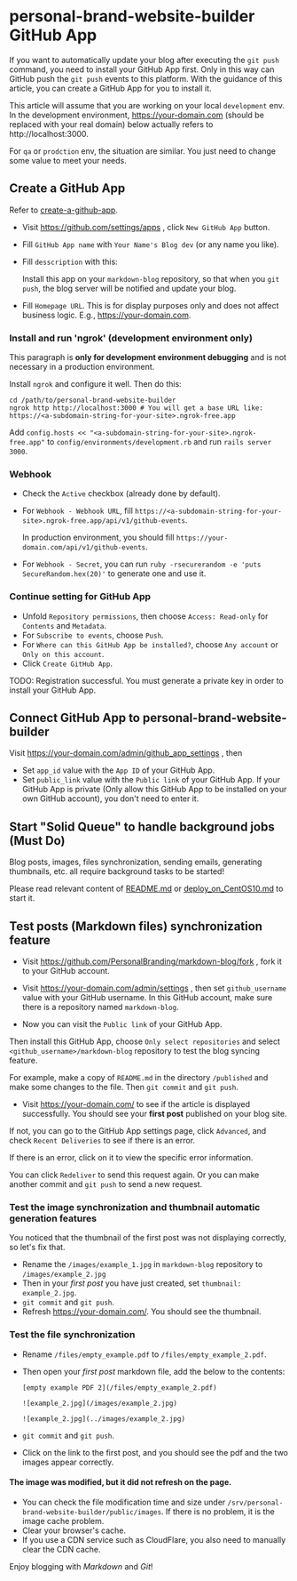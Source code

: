 # personal-brand-website-builder GitHub App

If you want to automatically update your blog after executing the `git push` command, you need to install your GitHub App first. Only in this way can GitHub push the `git push` events to this platform.
With the guidance of this article, you can create a GitHub App for you to install it.

This article will assume that you are working on your local `development` env.
In the development environment, https://your-domain.com (should be replaced with your real domain) below actually refers to http://localhost:3000.

For `qa` or `prodction` env, the situation are similar. You just need to change some value to meet your needs.

## Create a GitHub App

Refer to [create-a-github-app](https://docs.github.com/en/developers/apps/setting-up-your-development-environment-to-create-a-github-app#step-2-register-a-new-github-app).

- Visit https://github.com/settings/apps , click `New GitHub App` button.
- Fill `GitHub App name` with `Your Name's Blog dev` (or any name you like).
- Fill `desscription` with this:

	Install this app on your `markdown-blog` repository, so that when you `git push`, the blog server will be notified and update your blog.

- Fill `Homepage URL`. This is for display purposes only and does not affect business logic. E.g., https://your-domain.com.

### Install and run 'ngrok' (development environment only)

This paragraph is **only for development environment debugging** and is not necessary in a production environment.

Install `ngrok` and configure it well. Then do this:

```shell
cd /path/to/personal-brand-website-builder
ngrok http http://localhost:3000 # You will get a base URL like: https://<a-subdomain-string-for-your-site>.ngrok-free.app
```

Add `config.hosts << "<a-subdomain-string-for-your-site>.ngrok-free.app"` to `config/environments/development.rb` and run `rails server 3000`.

### Webhook

- Check the `Active` checkbox (already done by default).

- For `Webhook - Webhook URL`, fill `https://<a-subdomain-string-for-your-site>.ngrok-free.app/api/v1/github-events`.

    In production environment, you should fill `https://your-domain.com/api/v1/github-events`.

- For `Webhook - Secret`, you can run `ruby -rsecurerandom -e 'puts SecureRandom.hex(20)'` to generate one and use it.

### Continue setting for GitHub App

- Unfold `Repository permissions`, then choose `Access: Read-only` for `Contents` and `Metadata`.
- For `Subscribe to events`, choose `Push`.
- For `Where can this GitHub App be installed?`, choose `Any account` or `Only on this account`.
- Click `Create GitHub App`.

TODO: Registration successful. You must generate a private key in order to install your GitHub App.

## Connect GitHub App to personal-brand-website-builder

Visit https://your-domain.com/admin/github_app_settings , then

- Set `app_id` value with the `App ID` of your GitHub App.
- Set `public_link` value with the `Public link` of your GitHub App.
    If your GitHub App is private (Only allow this GitHub App to be installed on your own GitHub account), you don't need to enter it.

## Start "Solid Queue" to handle background jobs (Must Do)

Blog posts, images, files synchronization, sending emails, generating thumbnails, etc. all require background tasks to be started!

Please read relevant content of [README.md](/README.md) or [deploy_on_CentOS10.md](/docs/deploy/deploy_on_CentOS10.md) to start it.

## Test posts (Markdown files) synchronization feature

- Visit https://github.com/PersonalBranding/markdown-blog/fork , fork it to your GitHub account.

- Visit https://your-domain.com/admin/settings , then set `github_username` value with your GitHub username. In this GitHub account, make sure there is a repository named `markdown-blog`.

- Now you can visit the `Public link` of your GitHub App.

Then install this GitHub App, choose `Only select repositories` and select `<github_username>/markdown-blog` repository to test the blog syncing feature.

For example, make a copy of `README.md` in the directory `/published` and make some changes to the file. Then `git commit` and `git push`.

- Visit https://your-domain.com/ to see if the article is displayed successfully. You should see your **first post** published on your blog site.

If not, you can go to the GitHub App settings page, click `Advanced`, and check `Recent Deliveries` to see if there is an error.

If there is an error, click on it to view the specific error information.

You can click `Redeliver` to send this request again. Or you can make another commit and `git push` to send a new request.

### Test the image synchronization and thumbnail automatic generation features

You noticed that the thumbnail of the first post was not displaying correctly, so let's fix that.

- Rename the `/images/example_1.jpg` in `markdown-blog` repository to `/images/example_2.jpg`
- Then in your *first post* you have just created, set `thumbnail: example_2.jpg`.
- `git commit` and `git push`.
- Refresh https://your-domain.com/. You should see the thumbnail.

### Test the file synchronization

- Rename `/files/empty_example.pdf` to `/files/empty_example_2.pdf`.
- Then open your *first post* markdown file, add the below to the contents:

    ```
    [empty example PDF 2](/files/empty_example_2.pdf)

    ![example_2.jpg](/images/example_2.jpg)

    ![example_2.jpg](../images/example_2.jpg)
    ```
- `git commit` and `git push`.
- Click on the link to the first post, and you should see the pdf and the two images appear correctly. 

#### The image was modified, but it did not refresh on the page.

- You can check the file modification time and size under `/srv/personal-brand-website-builder/public/images`. If there is no problem, it is the image cache problem.
- Clear your browser's cache.
- If you use a CDN service such as CloudFlare, you also need to manually clear the CDN cache.

Enjoy blogging with *Markdown* and *Git*!
